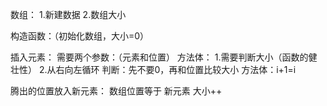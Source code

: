 数组：
1.新建数据
2.数组大小

构造函数：（初始化数组，大小=0）

插入元素：
需要两个参数：（元素和位置）
方法体：
1.需要判断大小（函数的健壮性）
2.从右向左循环
  判断：先不要0，再和位置比较大小
  方法体：i+1=i
  
  腾出的位置放入新元素：
  数组位置等于 新元素
  大小++
  
